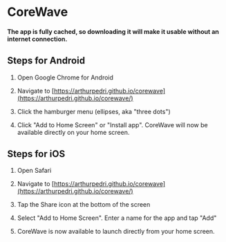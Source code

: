# CoreWave
#### The app is fully cached, so downloading it will make it usable without an internet connection.

## Steps for Android

1. Open Google Chrome for Android
    
2. Navigate to [https://arthurpedri.github.io/corewave](https://arthurpedri.github.io/corewave/)
    
3. Click the hamburger menu (ellipses, aka "three dots")
    
4. Click "Add to Home Screen" or "Install app". CoreWave will now be available directly on your home screen.
    

## Steps for iOS

1. Open Safari
    
2. Navigate to [https://arthurpedri.github.io/corewave](https://arthurpedri.github.io/corewave/)
    
3. Tap the Share icon at the bottom of the screen
    
4. Select "Add to Home Screen". Enter a name for the app and tap "Add"
    
5. CoreWave is now available to launch directly from your home screen.
